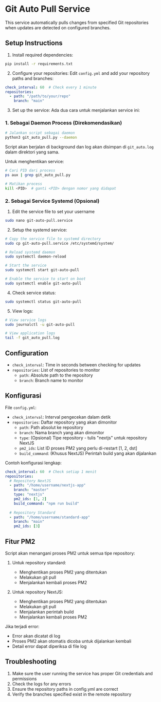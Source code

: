 # Git Auto Pull Service

This service automatically pulls changes from specified Git repositories when updates are detected on configured branches.

## Setup Instructions

1. Install required dependencies:
```bash
pip install -r requirements.txt
```

2. Configure your repositories:
Edit `config.yml` and add your repository paths and branches:
```yaml
check_interval: 60  # Check every 1 minute
repositories:
  - path: "/path/to/your/repo"
    branch: "main"
```

3. Set up the service:
Ada dua cara untuk menjalankan service ini:

### 1. Sebagai Daemon Process (Direkomendasikan)
```bash
# Jalankan script sebagai daemon
python3 git_auto_pull.py --daemon
```

Script akan berjalan di background dan log akan disimpan di `git_auto.log` dalam direktori yang sama.

Untuk menghentikan service:
```bash
# Cari PID dari process
ps aux | grep git_auto_pull.py

# Matikan process
kill <PID>  # ganti <PID> dengan nomor yang didapat
```

### 2. Sebagai Service Systemd (Opsional)

1. Edit the service file to set your username
```bash
sudo nano git-auto-pull.service
```

2. Setup the systemd service:
```bash
# Copy the service file to systemd directory
sudo cp git-auto-pull.service /etc/systemd/system/

# Reload systemd daemon
sudo systemctl daemon-reload

# Start the service
sudo systemctl start git-auto-pull

# Enable the service to start on boot
sudo systemctl enable git-auto-pull
```

4. Check service status:
```bash
sudo systemctl status git-auto-pull
```

5. View logs:
```bash
# View service logs
sudo journalctl -u git-auto-pull

# View application logs
tail -f git_auto_pull.log
```

## Configuration

- `check_interval`: Time in seconds between checking for updates
- `repositories`: List of repositories to monitor
  - `path`: Absolute path to the repository
  - `branch`: Branch name to monitor

## Konfigurasi

File `config.yml`:
- `check_interval`: Interval pengecekan dalam detik
- `repositories`: Daftar repository yang akan dimonitor
  - `path`: Path absolut ke repository
  - `branch`: Nama branch yang akan dimonitor
  - `type`: (Opsional) Tipe repository - tulis "nextjs" untuk repository NextJS
  - `pm2_ids`: List ID proses PM2 yang perlu di-restart [1, 2, dst]
  - `build_command`: (Khusus NextJS) Perintah build yang akan dijalankan

Contoh konfigurasi lengkap:
```yaml
check_interval: 60  # Check setiap 1 menit
repositories:
  # Repository NextJS
  - path: "/home/username/nextjs-app"
    branch: "master"
    type: "nextjs"
    pm2_ids: [1, 2]
    build_command: "npm run build"
  
  # Repository Standard
  - path: "/home/username/standard-app"
    branch: "main"
    pm2_ids: [3]
```

## Fitur PM2

Script akan menangani proses PM2 untuk semua tipe repository:

1. Untuk repository standard:
   - Menghentikan proses PM2 yang ditentukan
   - Melakukan git pull
   - Menjalankan kembali proses PM2

2. Untuk repository NextJS:
   - Menghentikan proses PM2 yang ditentukan
   - Melakukan git pull
   - Menjalankan perintah build
   - Menjalankan kembali proses PM2

Jika terjadi error:
- Error akan dicatat di log
- Proses PM2 akan otomatis dicoba untuk dijalankan kembali
- Detail error dapat diperiksa di file log

## Troubleshooting

1. Make sure the user running the service has proper Git credentials and permissions
2. Check the logs for any errors
3. Ensure the repository paths in config.yml are correct
4. Verify the branches specified exist in the remote repository
